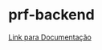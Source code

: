 # prf-backend

[Link para Documentação](https://documenter.getpostman.com/view/6382588/SzYewvXL?version=latest)